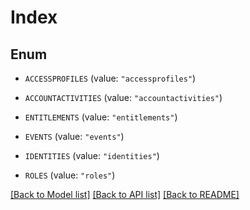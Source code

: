 # Index

## Enum


* `ACCESSPROFILES` (value: `"accessprofiles"`)

* `ACCOUNTACTIVITIES` (value: `"accountactivities"`)

* `ENTITLEMENTS` (value: `"entitlements"`)

* `EVENTS` (value: `"events"`)

* `IDENTITIES` (value: `"identities"`)

* `ROLES` (value: `"roles"`)


[[Back to Model list]](../README.md#documentation-for-models) [[Back to API list]](../README.md#documentation-for-api-endpoints) [[Back to README]](../README.md)


